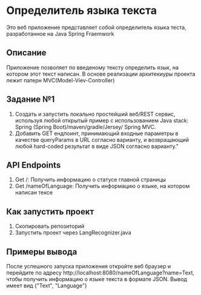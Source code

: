 # Определитель языка текста
Это веб приложение представляет собой определитель языка теста, разработанное на Java Spring Fraemwork
## Описание
Приложение позволяет по введеному тексту определить язык, на котором этот текст написан. В основе реализации архитекиуры проекта лежит патерн MVC(Model-Viev-Controller)
## Задание №1
1. Создать и запустить локально простейший веб/REST сервис, используя любой открытый пример с использованием Java stack: Spring (Spring Boot)/maven/gradle/Jersey/ Spring MVC.
2. Добавить GET ендпоинт, принимающий входные параметры в качестве queryParams в URL согласно варианту, и возвращающий любой hard-coded результат в виде JSON согласно варианту."
## API Endpoints
1. Get /: Получить информацию о статусе главной страницы
2. Get /nameOfLanguage:  Получить информацию о языке, на котором написан тексе
## Как запустить проект
1. Скопировать репозиторий
2. Запустить проект через LangRecognizer.java
## Примеры вывода
После успешного запуска приложения откройте веб браузер и перейдите по адресу http://localhost:8080/nameOfLanguage?name=Text, чтобы получить информацию о языке текста в формате JSON. Вывод имеет вид {"Text", "Language"}